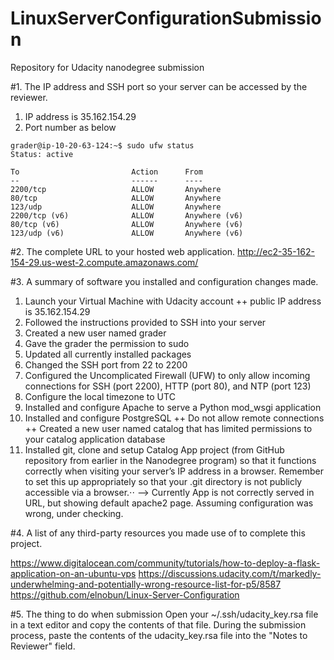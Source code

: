 # LinuxServerConfigurationSubmission
Repository for Udacity nanodegree submission

#1. The IP address and SSH port so your server can be accessed by the reviewer.
1. IP address is 35.162.154.29
2. Port number as below
```
grader@ip-10-20-63-124:~$ sudo ufw status
Status: active

To                         Action      From
--                         ------      ----
2200/tcp                   ALLOW       Anywhere
80/tcp                     ALLOW       Anywhere
123/udp                    ALLOW       Anywhere
2200/tcp (v6)              ALLOW       Anywhere (v6)
80/tcp (v6)                ALLOW       Anywhere (v6)
123/udp (v6)               ALLOW       Anywhere (v6)
```

#2. The complete URL to your hosted web application.
http://ec2-35-162-154-29.us-west-2.compute.amazonaws.com/

#3. A summary of software you installed and configuration changes made.
1. Launch your Virtual Machine with Udacity account
++ public IP address is 35.162.154.29
2. Followed the instructions provided to SSH into your server
3. Created a new user named grader
4. Gave the grader the permission to sudo
5. Updated all currently installed packages
6. Changed the SSH port from 22 to 2200
7. Configured the Uncomplicated Firewall (UFW) to only allow incoming connections for SSH (port 2200), HTTP (port 80), and NTP (port 123)
8. Configure the local timezone to UTC
9. Installed and configure Apache to serve a Python mod_wsgi application
10. Installed and configure PostgreSQL
++ Do not allow remote connections
++ Created a new user named catalog that has limited permissions to your catalog application database
11. Installed git, clone and setup Catalog App project (from GitHub repository from earlier in the Nanodegree program) so that it functions correctly when visiting your server’s IP address in a browser. 
Remember to set this up appropriately so that your .git directory is not publicly accessible via a browser.⋅⋅
-->
Currently App is not correctly served in URL, but showing default apache2 page.
Assuming configuration was wrong, under checking.

#4. A list of any third-party resources you made use of to complete this project.

https://www.digitalocean.com/community/tutorials/how-to-deploy-a-flask-application-on-an-ubuntu-vps
https://discussions.udacity.com/t/markedly-underwhelming-and-potentially-wrong-resource-list-for-p5/8587
https://github.com/elnobun/Linux-Server-Configuration

#5. The thing to do when submission
Open your ~/.ssh/udacity_key.rsa file in a text editor and copy the contents of that file.
During the submission process, paste the contents of the udacity_key.rsa file into the "Notes to Reviewer" field.
